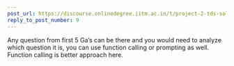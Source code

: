```yaml
---
post_url: https://discourse.onlinedegree.iitm.ac.in/t/project-2-tds-solver-discussion-thread/169029/12
reply_to_post_number: 9
---
```

Any question from first 5 Ga’s can be there and you would need to analyze which question it is, you can use function calling or prompting as well. Function calling is better approach here.